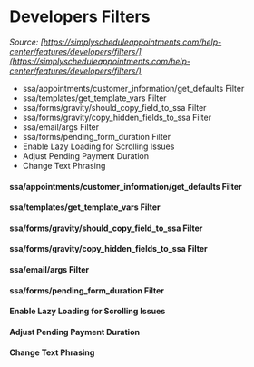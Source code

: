 # Developers Filters


*Source: [https://simplyscheduleappointments.com/help-center/features/developers/filters/](https://simplyscheduleappointments.com/help-center/features/developers/filters/)*

- ssa/appointments/customer_information/get_defaults Filter
- ssa/templates/get_template_vars Filter
- ssa/forms/gravity/should_copy_field_to_ssa Filter
- ssa/forms/gravity/copy_hidden_fields_to_ssa Filter
- ssa/email/args Filter
- ssa/forms/pending_form_duration Filter
- Enable Lazy Loading for Scrolling Issues
- Adjust Pending Payment Duration
- Change Text Phrasing

#### ssa/appointments/customer_information/get_defaults Filter

#### ssa/templates/get_template_vars Filter

#### ssa/forms/gravity/should_copy_field_to_ssa Filter

#### ssa/forms/gravity/copy_hidden_fields_to_ssa Filter

#### ssa/email/args Filter

#### ssa/forms/pending_form_duration Filter

#### Enable Lazy Loading for Scrolling Issues

#### Adjust Pending Payment Duration

#### Change Text Phrasing
